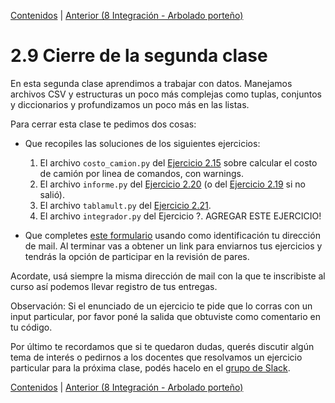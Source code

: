 [Contenidos](../Contenidos.md) \| [Anterior (8 Integración - Arbolado porteño)](08_Integrador.md)

# 2.9 Cierre de la segunda clase

En esta segunda clase aprendimos a trabajar con datos. Manejamos archivos CSV y estructuras un poco más complejas como tuplas, conjuntos y diccionarios y profundizamos un poco más en las listas.

Para cerrar esta clase te pedimos dos cosas:
* Que recopiles las soluciones de los siguientes ejercicios:
    1. El archivo `costo_camion.py` del [Ejercicio 2.15](../02_Datos/04_Contenedores.md#ejercicio-215-balances) sobre calcular el costo de camión por linea de comandos, con warnings. 
    2. El archivo `informe.py` del [Ejercicio 2.20](../02_Datos/05_Formato.md#ejercicio-220-un-desafío-de-formato) (o del [Ejercicio 2.19](../02_Datos/05_Formato.md#ejercicio-219-agregar-encabezados) si no salió).
    3. El archivo `tablamult.py` del [Ejercicio 2.21](../02_Datos/05_Formato.md#ejercicio-221-tablas-de-multiplicar).
    4. El archivo `integrador.py` del Ejercicio ?. AGREGAR ESTE EJERCICIO!

* Que completes [este formulario](https://docs.google.com/forms/d/1t_rhPa-VFILPWzXLBttyfN-a4fZSiAwa_k8pU0FVEF4) usando como identificación tu dirección de mail.  Al terminar vas a obtener un link para enviarnos tus ejercicios y tendrás la opción de participar en la revisión de pares.
 

Acordate, usá siempre la misma dirección de mail con la que te inscribiste al curso así podemos llevar registro de tus entregas.

Observación: Si el enunciado de un ejercicio te pide que lo corras con un input particular, por favor poné la salida que obtuviste como comentario en tu código. 

Por último te recordamos que si te quedaron dudas, querés discutir algún tema de interés o pedirnos a los docentes que resolvamos un ejercicio particular para la próxima clase, podés hacelo en el [grupo de Slack](../Slack.md).



[Contenidos](../Contenidos.md) \| [Anterior (8 Integración - Arbolado porteño)](08_Integrador.md)

